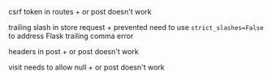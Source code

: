 csrf token in routes
    + or post doesn't work

trailing slash in store request
    + prevented need to use `strict_slashes=False`
      to address Flask trailing comma error

headers in post
    + or post doesn't work

visit needs to allow null
    + or post doesn't work
